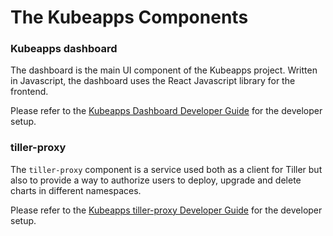 # The Kubeapps Components

### Kubeapps dashboard

The dashboard is the main UI component of the Kubeapps project. Written in Javascript, the dashboard uses the React Javascript library for the frontend.

Please refer to the [Kubeapps Dashboard Developer Guide](dashboard.md) for the developer setup.

### tiller-proxy

The `tiller-proxy` component is a service used both as a client for Tiller but also to provide a way to authorize users to deploy, upgrade and delete charts in different namespaces.

Please refer to the [Kubeapps tiller-proxy Developer Guide](tiller-proxy.md) for the developer setup.

